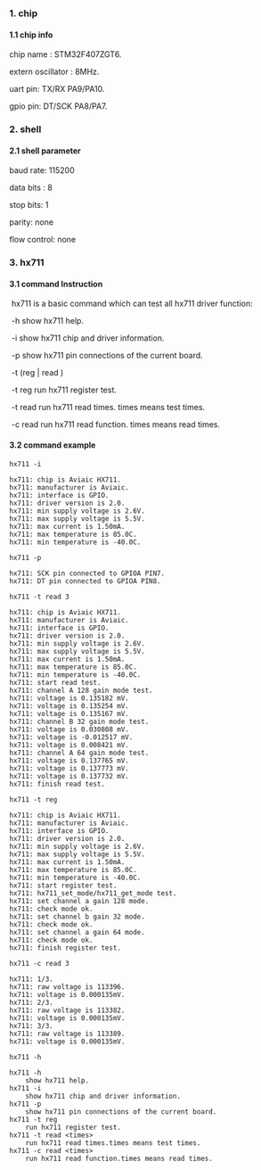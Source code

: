 ### 1. chip

#### 1.1 chip info

chip name : STM32F407ZGT6.

extern oscillator : 8MHz.

uart pin: TX/RX PA9/PA10.

gpio pin: DT/SCK PA8/PA7.

### 2. shell

#### 2.1 shell parameter

baud rate: 115200

data bits : 8

stop bits: 1

parity: none

flow control: none

### 3. hx711

#### 3.1 command Instruction

​          hx711 is a basic command which can test all hx711 driver function:

​           -h        show hx711 help. 

​           -i         show hx711 chip and driver information.

​           -p        show hx711 pin connections of the current board.

​           -t (reg | read <times>)

​           -t reg        run hx711 register test.

​           -t read <times>        run hx711 read times. times means test times. 

​           -c read <times>        run hx711 read function. times means read times.

#### 3.2 command example

```shell
hx711 -i

hx711: chip is Aviaic HX711.
hx711: manufacturer is Aviaic.
hx711: interface is GPIO.
hx711: driver version is 2.0.
hx711: min supply voltage is 2.6V.
hx711: max supply voltage is 5.5V.
hx711: max current is 1.50mA.
hx711: max temperature is 85.0C.
hx711: min temperature is -40.0C.
```

```shell
hx711 -p

hx711: SCK pin connected to GPIOA PIN7.
hx711: DT pin connected to GPIOA PIN8.
```

```shell
hx711 -t read 3

hx711: chip is Aviaic HX711.
hx711: manufacturer is Aviaic.
hx711: interface is GPIO.
hx711: driver version is 2.0.
hx711: min supply voltage is 2.6V.
hx711: max supply voltage is 5.5V.
hx711: max current is 1.50mA.
hx711: max temperature is 85.0C.
hx711: min temperature is -40.0C.
hx711: start read test.
hx711: channel A 128 gain mode test.
hx711: voltage is 0.135182 mV.
hx711: voltage is 0.135254 mV.
hx711: voltage is 0.135167 mV.
hx711: channel B 32 gain mode test.
hx711: voltage is 0.030808 mV.
hx711: voltage is -0.012517 mV.
hx711: voltage is 0.008421 mV.
hx711: channel A 64 gain mode test.
hx711: voltage is 0.137765 mV.
hx711: voltage is 0.137773 mV.
hx711: voltage is 0.137732 mV.
hx711: finish read test.
```

```shell
hx711 -t reg

hx711: chip is Aviaic HX711.
hx711: manufacturer is Aviaic.
hx711: interface is GPIO.
hx711: driver version is 2.0.
hx711: min supply voltage is 2.6V.
hx711: max supply voltage is 5.5V.
hx711: max current is 1.50mA.
hx711: max temperature is 85.0C.
hx711: min temperature is -40.0C.
hx711: start register test.
hx711: hx711_set_mode/hx711_get_mode test.
hx711: set channel a gain 128 mode.
hx711: check mode ok.
hx711: set channel b gain 32 mode.
hx711: check mode ok.
hx711: set channel a gain 64 mode.
hx711: check mode ok.
hx711: finish register test.
```

```shell
hx711 -c read 3

hx711: 1/3.
hx711: raw voltage is 113396.
hx711: voltage is 0.000135mV.
hx711: 2/3.
hx711: raw voltage is 113382.
hx711: voltage is 0.000135mV.
hx711: 3/3.
hx711: raw voltage is 113389.
hx711: voltage is 0.000135mV.
```

```shell
hx711 -h

hx711 -h
	show hx711 help.
hx711 -i
	show hx711 chip and driver information.
hx711 -p
	show hx711 pin connections of the current board.
hx711 -t reg
	run hx711 register test.
hx711 -t read <times>
	run hx711 read times.times means test times.
hx711 -c read <times>
	run hx711 read function.times means read times.
```

